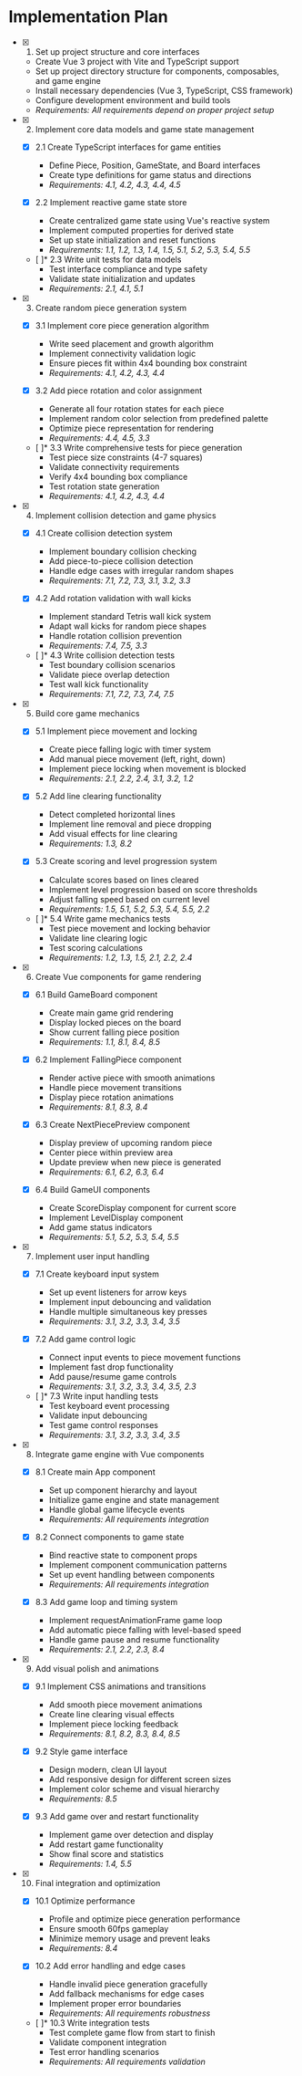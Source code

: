 # Implementation Plan

- [x] 1. Set up project structure and core interfaces
  - Create Vue 3 project with Vite and TypeScript support
  - Set up project directory structure for components, composables, and game engine
  - Install necessary dependencies (Vue 3, TypeScript, CSS framework)
  - Configure development environment and build tools
  - _Requirements: All requirements depend on proper project setup_

- [x] 2. Implement core data models and game state management
  - [x] 2.1 Create TypeScript interfaces for game entities
    - Define Piece, Position, GameState, and Board interfaces
    - Create type definitions for game status and directions
    - _Requirements: 4.1, 4.2, 4.3, 4.4, 4.5_
  
  - [x] 2.2 Implement reactive game state store
    - Create centralized game state using Vue's reactive system
    - Implement computed properties for derived state
    - Set up state initialization and reset functions
    - _Requirements: 1.1, 1.2, 1.3, 1.4, 1.5, 5.1, 5.2, 5.3, 5.4, 5.5_
  
  - [ ]* 2.3 Write unit tests for data models
    - Test interface compliance and type safety
    - Validate state initialization and updates
    - _Requirements: 2.1, 4.1, 5.1_

- [x] 3. Create random piece generation system
  - [x] 3.1 Implement core piece generation algorithm
    - Write seed placement and growth algorithm
    - Implement connectivity validation logic
    - Ensure pieces fit within 4x4 bounding box constraint
    - _Requirements: 4.1, 4.2, 4.3, 4.4_
  
  - [x] 3.2 Add piece rotation and color assignment
    - Generate all four rotation states for each piece
    - Implement random color selection from predefined palette
    - Optimize piece representation for rendering
    - _Requirements: 4.4, 4.5, 3.3_
  
  - [ ]* 3.3 Write comprehensive tests for piece generation
    - Test piece size constraints (4-7 squares)
    - Validate connectivity requirements
    - Verify 4x4 bounding box compliance
    - Test rotation state generation
    - _Requirements: 4.1, 4.2, 4.3, 4.4_

- [x] 4. Implement collision detection and game physics
  - [x] 4.1 Create collision detection system
    - Implement boundary collision checking
    - Add piece-to-piece collision detection
    - Handle edge cases with irregular random shapes
    - _Requirements: 7.1, 7.2, 7.3, 3.1, 3.2, 3.3_
  
  - [x] 4.2 Add rotation validation with wall kicks
    - Implement standard Tetris wall kick system
    - Adapt wall kicks for random piece shapes
    - Handle rotation collision prevention
    - _Requirements: 7.4, 7.5, 3.3_
  
  - [ ]* 4.3 Write collision detection tests
    - Test boundary collision scenarios
    - Validate piece overlap detection
    - Test wall kick functionality
    - _Requirements: 7.1, 7.2, 7.3, 7.4, 7.5_

- [x] 5. Build core game mechanics
  - [x] 5.1 Implement piece movement and locking
    - Create piece falling logic with timer system
    - Add manual piece movement (left, right, down)
    - Implement piece locking when movement is blocked
    - _Requirements: 2.1, 2.2, 2.4, 3.1, 3.2, 1.2_
  
  - [x] 5.2 Add line clearing functionality
    - Detect completed horizontal lines
    - Implement line removal and piece dropping
    - Add visual effects for line clearing
    - _Requirements: 1.3, 8.2_
  
  - [x] 5.3 Create scoring and level progression system
    - Calculate scores based on lines cleared
    - Implement level progression based on score thresholds
    - Adjust falling speed based on current level
    - _Requirements: 1.5, 5.1, 5.2, 5.3, 5.4, 5.5, 2.2_
  
  - [ ]* 5.4 Write game mechanics tests
    - Test piece movement and locking behavior
    - Validate line clearing logic
    - Test scoring calculations
    - _Requirements: 1.2, 1.3, 1.5, 2.1, 2.2, 2.4_

- [x] 6. Create Vue components for game rendering
  - [x] 6.1 Build GameBoard component
    - Create main game grid rendering
    - Display locked pieces on the board
    - Show current falling piece position
    - _Requirements: 1.1, 8.1, 8.4, 8.5_
  
  - [x] 6.2 Implement FallingPiece component
    - Render active piece with smooth animations
    - Handle piece movement transitions
    - Display piece rotation animations
    - _Requirements: 8.1, 8.3, 8.4_
  
  - [x] 6.3 Create NextPiecePreview component
    - Display preview of upcoming random piece
    - Center piece within preview area
    - Update preview when new piece is generated
    - _Requirements: 6.1, 6.2, 6.3, 6.4_
  
  - [x] 6.4 Build GameUI components
    - Create ScoreDisplay component for current score
    - Implement LevelDisplay component
    - Add game status indicators
    - _Requirements: 5.1, 5.2, 5.3, 5.4, 5.5_

- [x] 7. Implement user input handling
  - [x] 7.1 Create keyboard input system
    - Set up event listeners for arrow keys
    - Implement input debouncing and validation
    - Handle multiple simultaneous key presses
    - _Requirements: 3.1, 3.2, 3.3, 3.4, 3.5_
  
  - [x] 7.2 Add game control logic
    - Connect input events to piece movement functions
    - Implement fast drop functionality
    - Add pause/resume game controls
    - _Requirements: 3.1, 3.2, 3.3, 3.4, 3.5, 2.3_
  
  - [ ]* 7.3 Write input handling tests
    - Test keyboard event processing
    - Validate input debouncing
    - Test game control responses
    - _Requirements: 3.1, 3.2, 3.3, 3.4, 3.5_

- [x] 8. Integrate game engine with Vue components
  - [x] 8.1 Create main App component
    - Set up component hierarchy and layout
    - Initialize game engine and state management
    - Handle global game lifecycle events
    - _Requirements: All requirements integration_
  
  - [x] 8.2 Connect components to game state
    - Bind reactive state to component props
    - Implement component communication patterns
    - Set up event handling between components
    - _Requirements: All requirements integration_
  
  - [x] 8.3 Add game loop and timing system
    - Implement requestAnimationFrame game loop
    - Add automatic piece falling with level-based speed
    - Handle game pause and resume functionality
    - _Requirements: 2.1, 2.2, 2.3, 8.4_

- [x] 9. Add visual polish and animations
  - [x] 9.1 Implement CSS animations and transitions
    - Add smooth piece movement animations
    - Create line clearing visual effects
    - Implement piece locking feedback
    - _Requirements: 8.1, 8.2, 8.3, 8.4, 8.5_
  
  - [x] 9.2 Style game interface
    - Design modern, clean UI layout
    - Add responsive design for different screen sizes
    - Implement color scheme and visual hierarchy
    - _Requirements: 8.5_
  
  - [x] 9.3 Add game over and restart functionality
    - Implement game over detection and display
    - Add restart game functionality
    - Show final score and statistics
    - _Requirements: 1.4, 5.5_

- [x] 10. Final integration and optimization
  - [x] 10.1 Optimize performance
    - Profile and optimize piece generation performance
    - Ensure smooth 60fps gameplay
    - Minimize memory usage and prevent leaks
    - _Requirements: 8.4_
  
  - [x] 10.2 Add error handling and edge cases
    - Handle invalid piece generation gracefully
    - Add fallback mechanisms for edge cases
    - Implement proper error boundaries
    - _Requirements: All requirements robustness_
  
  - [ ]* 10.3 Write integration tests
    - Test complete game flow from start to finish
    - Validate component integration
    - Test error handling scenarios
    - _Requirements: All requirements validation_